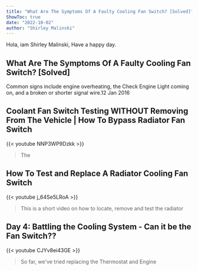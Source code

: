 ```yaml
---
title: "What Are The Symptoms Of A Faulty Cooling Fan Switch? [Solved]"
ShowToc: true 
date: "2022-10-02"
author: "Shirley Malinski" 
---
```


Hola, iam Shirley Malinski, Have a happy day.
## What Are The Symptoms Of A Faulty Cooling Fan Switch? [Solved]
 Common signs include engine overheating, the Check Engine Light coming on, and a broken or shorter signal wire.12 Jan 2016

## Coolant Fan Switch Testing WITHOUT Removing From The Vehicle | How To Bypass Radiator Fan Switch
{{< youtube NNP3WP9Dzkk >}}
>The 

## How To Test and Replace A Radiator Cooling Fan Switch
{{< youtube j_64Se5LRoA >}}
>This is a short video on how to locate, remove and test the radiator 

## Day 4: Battling the Cooling System - Can it be the Fan Switch??
{{< youtube CJYv8ei43GE >}}
>So far, we've tried replacing the Thermostat and Engine 

